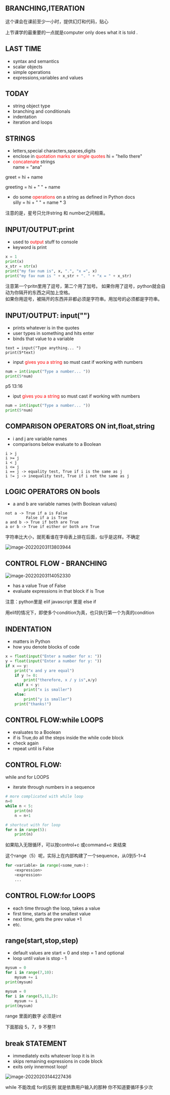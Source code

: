 ## BRANCHING,ITERATION  

这个课会在课前至少一小时，提供幻灯和代码，贴心  

上节课学的最重要的一点就是computer only does what it is told .  

## LAST TIME  
* syntax and semantics  
* scalar objects  
* simple operations  
* expressions,variables and values  

## TODAY 
* string object type  
* branching and conditionals  
* indentation  
* iteration and loops  

## STRINGS  
* letters,special characters,spaces,digits  
* enclose in <font color="red">quotation marks or single quotes</font>
hi = "hello there"
* <font color="red">concatenate</font> strings  
name = "ana"

greet = hi + name 

greeting = hi + " " + name  

* do some <font color="red">operations</font> on a string as defined in Python docs  
silly = hi + " " + name * 3  

注意的是，星号只允许string 和 number之间相乘。  

## INPUT/OUTPUT:print  
* used to <font color="red">output</font> stuff to console  
* keyword is print  

```python
x = 1
print(x)
x_str = str(x)
print("my fav num is", x, ".", "x =", x)
print("my fav num is " + x_str + ". " + "x = " + x_str)
```

注意第一个pritn里用了逗号，第二个用了加号。
如果你用了逗号，python就会自动为你隔开的东西之间加上空格。  
如果你用逗号，被隔开的东西并非都必须是字符串。用加号的必须都是字符串。  

## INPUT/OUTPUT: input("")  
* prints whatever is in the quotes  
* user types in something and hits enter  
* binds that value to a variable  
```
text = input("Type anything... ")
print(5*text)  
```
* input <font color="red">gives you a string</font> so must cast if working with numbers
```python
num = int(input("Type a number... "))
print(5*num)
```

p5 13:16

* iput <font color="red">gives you a string</font> so must cast if working with numbers  
```python
num = int(input("Type a number... "))
print(5*num)
```

## COMPARISON OPERATORS ON int,float,string  
* i and j are variable names
* comparisons below evaluate to a Boolean
```
i > j
i >= j
i < j
i <= j
i == j -> equality test, True if i is the same as j
i != j -> inequality test, True if i not the same as j
```

## LOGIC OPERATORS ON bools
* a and b are variable names (with Boolean values)
```
not a -> True if a is False
         False if a is True
a and b -> True if both are True
a or b -> True if either or both are True
```

字符串比大小，就死看谁在字母表上排在后面，似乎是这样。不确定

![image-20220203113803944](https://raw.githubusercontent.com/lunnche/picgo-image/main/image-20220203113803944.png)

## CONTROL FLOW - BRANCHING

![image-20220203114052330](https://raw.githubusercontent.com/lunnche/picgo-image/main/image-20220203114052330.png)

* <condition> has a value True of False
* evaluate expressions in that block if <condition> is True  

注意：python里是 elif  javascript 里是 else if

用elif的情况下，即使多个condition为真，也只执行第一个为真的condition

## INDENTATION
* matters in Python
* how you denote blocks of code
```python
x = float(input("Enter a number for x: "))
y = float(input("Enter a number for y: "))
if x == y:
    print("x and y are equal")
    if y != 0:
        print("therefore, x / y is",x/y)
    elif x < y:
        print("x is smaller")
    else:
        print("y is smaller")
    print("thanks!")
```

## CONTROL FLOW:while LOOPS
* <condition> evaluates to a Boolean
* if <condition> is True,do all the steps inside the while code block
* check <condition> again
* repeat until <condition> is False  

## CONTROL FLOW:
while and for LOOPS
* iterate through numbers in a sequence

```python
# more complicated with while loop
n=0
while n < 5:
    print(n)
    n = n+1

# shortcut with for loop
for n in range(5):
    print(n)

```

如果陷入无限循环，可以按control+c 或command+c 来结束

这个range（5）呢，实际上在内部构建了一个sequence，从0到5-1=4

```python
for <variable> in range(<some_num>)：
    <expression>
    <expression>
    ...
```

## CONTROL FLOW:for LOOPS

* each time through the loop, <variable> takes a value
* first time, <variable> starts at the smallest value
* next time, <variable> gets the prev value +1
* etc.  

## range(start,stop,step)
* default values are start = 0 and step = 1 and optional
* loop until value is stop - 1

```python
mysum = 0
for i in range(7,10):
    mysum += i
print(mysum)  

mysum = 0
for i in range(5,11,2):
    mysum += i
print(mysum)
```

range 里面的数字 必须是int

下面那段 5，7，9  不整11

## break STATEMENT

* immediately exits whatever loop it is in
* skips remaining expressions in code block
* exits only innermost loop!

![image-20220203144227436](https://raw.githubusercontent.com/lunnche/picgo-image/main/image-20220203144227436.png)

while 不能改成 for的反例 就是依靠用户输入的那种  你不知道要循环多少次

